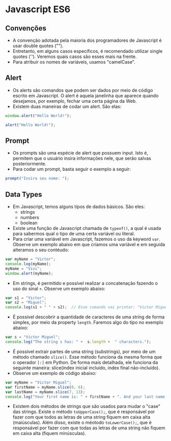 # Javascript ES6

## Convenções
* A convenção adotada pela maioria dos programadores de Javascript é usar double quotes ("").
* Entretanto, em alguns casos específicos, é recomendado utilizar single quotes (''). Veremos quais casos são esses mais na frente.
* Para atribuir os nomes de variáveis, usamos "camelCase".

## Alert
* Os alerts são comandos que podem ser dados por meio de código escrito em Javascript. O alert é aquela janelinha que aparece quando desejamos, por exemplo, fechar uma certa página da Web.
* Existem duas maneiras de codar um alert. São elas:
```javascript
window.alert("Hello World!");

alert("Hello World!");
```

## Prompt
* Os prompts são uma espécie de alert que possuem input. Isto é, permitem que o usuário insira informações nele, que serão salvas posteriormente.
* Para codar um prompt, basta seguir o exemplo a seguir:
```javascript
prompt("Insira seu nome: ");
```

## Data Types
* Em Javascript, temos alguns tipos de dados básicos. São eles:
  * strings
  * numbers
  * boolean
* Existe uma função de Javascript chamada de ```typeof()```, a qual é usada para sabermos qual o tipo de uma certa variável ou literal.
* Para criar uma variável em Javascript, fazemos o uso da keyword ```var```. Observe um exemplo abaixo em que criamos uma variável e em seguida alteramos o seu contéudo:
```javascript
var myName = "Victor";
console.log(myName);
myName = "Vivi";
window.alert(myName);
```
* Em strings, é permitido e possível realizar a concatenação fazendo o uso do sinal ```+```. Observe um exemplo abaixo:
```javascript
var s1 = "Victor";
var s2 = "Miguel";
console.log(s1 + " " + s2);  // Esse comando vai printar: "Victor Miguel".
```
* É possível descobrir a quantidade de caracteres de uma string de forma simples, por meio da property ```length```.  Faremos algo do tipo no exemplo abaixo:
```javascript
var s = "Victor Miguel";
console.log("The string s has: " +  s.length +  " characters.");
```
* É possível extrair partes de uma string (substrings), por meio de um método chamado ```slice()```. Esse método funciona da mesma forma que o operador ```[:]``` em Python. De forma mais detalhada, ele funciona da seguinte maneira: slice(index inicial incluído, index final não-incluído).
* Observe um exemplo de código abaixo:
```javascript
var myName = "Victor Miguel";
var firstName = myName.slice(0, 6);
var lastName = myName.slice(7, 13);
console.log("Your first name is: " + firstName + ". And your last name is: " + lastName);
```
* Existem dois métodos de strings que são usados para mudar o "case" das strings. Existe o método ```toUpperCase();```, que é responsável por fazer com que todos as letras de uma string fiquem em caixa alta (maiúsculas). Além disso, existe o méotodo ```toLowerCase();```, que é responsável por fazer com que todas as letras de uma string não fiquem em caixa alta (fiquem minúsculas).
